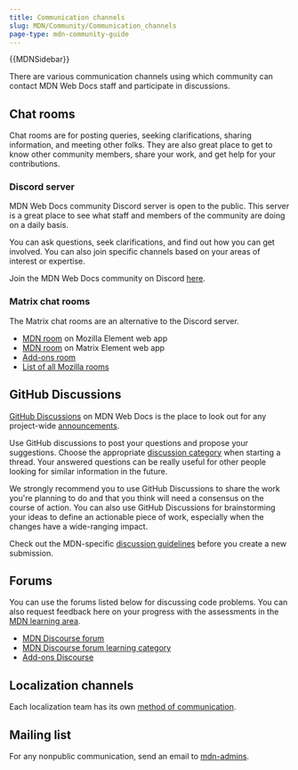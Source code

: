 ```yaml
---
title: Communication channels
slug: MDN/Community/Communication_channels
page-type: mdn-community-guide
---
```


{{MDNSidebar}}

There are various communication channels using which community can contact MDN Web Docs staff and participate in discussions.

## Chat rooms

Chat rooms are for posting queries, seeking clarifications, sharing information, and meeting other folks.
They are also great place to get to know other community members, share your work, and get help for your contributions.

### Discord server

MDN Web Docs community Discord server is open to the public. This server is a great place to see what staff and members of the community are doing on a daily basis.

You can ask questions, seek clarifications, and find out how you can get involved. You can also join specific channels based on your areas of interest or expertise.

Join the MDN Web Docs community on Discord [here](https://discord.gg/hkGN8VKvvD).

### Matrix chat rooms

The Matrix chat rooms are an alternative to the Discord server.

- [MDN room](https://chat.mozilla.org/#/room/#mdn:mozilla.org) on Mozilla Element web app
- [MDN room](https://app.element.io/#/room/#mdn:mozilla.org) on Matrix Element web app
- [Add-ons room](https://chat.mozilla.org/#/room/#addons:mozilla.org)
- [List of all Mozilla rooms](https://wiki.mozilla.org/Matrix#Commonly_used_rooms)

## GitHub Discussions

[GitHub Discussions](https://github.com/orgs/mdn/discussions) on MDN Web Docs is the place to look out for any project-wide [announcements](https://github.com/orgs/mdn/discussions/categories/announcements).

Use GitHub discussions to post your questions and propose your suggestions. Choose the appropriate [discussion category](https://github.com/mdn/mdn-community#github-discussions) when starting a thread. Your answered questions can be really useful for other people looking for similar information in the future.

We strongly recommend you to use GitHub Discussions to share the work you're planning to do and that you think will need a consensus on the course of action. You can also use GitHub Discussions for brainstorming your ideas to define an actionable piece of work, especially when the changes have a wide-ranging impact.

Check out the MDN-specific [discussion guidelines](/en-US/docs/MDN/Community/Discussions) before you create a new submission.

## Forums

You can use the forums listed below for discussing code problems. You can also request feedback here on your progress with the assessments in the [MDN learning area](/en-US/docs/Learn).

- [MDN Discourse forum](https://discourse.mozilla.org/c/mdn/236)
- [MDN Discourse forum learning category](https://discourse.mozilla.org/c/mdn/learn/250)
- [Add-ons Discourse](https://discourse.mozilla.org/c/add-ons/35)

## Localization channels

Each localization team has its own [method of communication](/en-US/docs/MDN/Community/Contributing/Translated_content).

## Mailing list

For any nonpublic communication, send an email to [mdn-admins](mailto:mdn-admins@mozilla.org).
